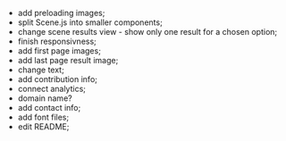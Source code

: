 - add preloading images;
- split Scene.js into smaller components;
- change scene results view - show only one result for a chosen option;
- finish responsivness;
- add first page images;
- add last page result image;
- change text;
- add contribution info;
- connect analytics;
- domain name?
- add contact info;
- add font files;
- edit README;
